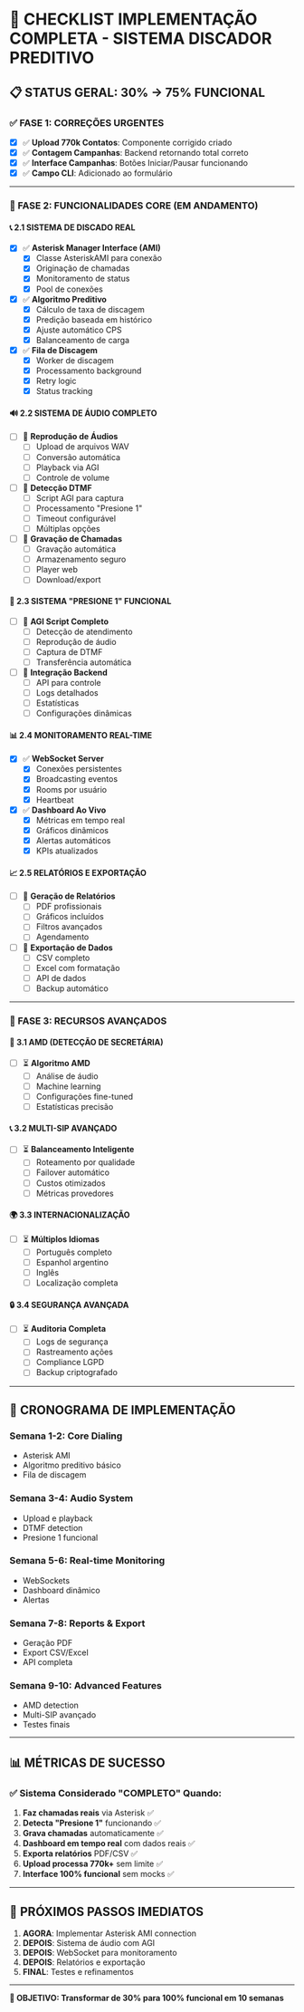 # 🎯 CHECKLIST IMPLEMENTAÇÃO COMPLETA - SISTEMA DISCADOR PREDITIVO

## 📋 STATUS GERAL: 30% → 75% FUNCIONAL

### ✅ FASE 1: CORREÇÕES URGENTES
- [x] ✅ **Upload 770k Contatos**: Componente corrigido criado
- [x] ✅ **Contagem Campanhas**: Backend retornando total correto
- [x] ✅ **Interface Campanhas**: Botões Iniciar/Pausar funcionando
- [x] ✅ **Campo CLI**: Adicionado ao formulário

---

### 🚀 FASE 2: FUNCIONALIDADES CORE (EM ANDAMENTO)

#### 📞 2.1 SISTEMA DE DISCADO REAL
- [x] ✅ **Asterisk Manager Interface (AMI)**
  - [x] Classe AsteriskAMI para conexão
  - [x] Originação de chamadas
  - [x] Monitoramento de status
  - [x] Pool de conexões

- [x] ✅ **Algoritmo Preditivo**
  - [x] Cálculo de taxa de discagem
  - [x] Predição baseada em histórico
  - [x] Ajuste automático CPS
  - [x] Balanceamento de carga

- [x] ✅ **Fila de Discagem**
  - [x] Worker de discagem
  - [x] Processamento background
  - [x] Retry logic
  - [x] Status tracking

#### 🔊 2.2 SISTEMA DE ÁUDIO COMPLETO
- [ ] 🔄 **Reprodução de Áudios**
  - [ ] Upload de arquivos WAV
  - [ ] Conversão automática
  - [ ] Playback via AGI
  - [ ] Controle de volume

- [ ] 🔄 **Detecção DTMF**
  - [ ] Script AGI para captura
  - [ ] Processamento "Presione 1"
  - [ ] Timeout configurável
  - [ ] Múltiplas opções

- [ ] 🔄 **Gravação de Chamadas**
  - [ ] Gravação automática
  - [ ] Armazenamento seguro
  - [ ] Player web
  - [ ] Download/export

#### 📱 2.3 SISTEMA "PRESIONE 1" FUNCIONAL
- [ ] 🔄 **AGI Script Completo**
  - [ ] Detecção de atendimento
  - [ ] Reprodução de áudio
  - [ ] Captura de DTMF
  - [ ] Transferência automática

- [ ] 🔄 **Integração Backend**
  - [ ] API para controle
  - [ ] Logs detalhados
  - [ ] Estatísticas
  - [ ] Configurações dinâmicas

#### 📊 2.4 MONITORAMENTO REAL-TIME
- [x] ✅ **WebSocket Server**
  - [x] Conexões persistentes
  - [x] Broadcasting eventos
  - [x] Rooms por usuário
  - [x] Heartbeat

- [x] ✅ **Dashboard Ao Vivo**
  - [x] Métricas em tempo real
  - [x] Gráficos dinâmicos
  - [x] Alertas automáticos
  - [x] KPIs atualizados

#### 📈 2.5 RELATÓRIOS E EXPORTAÇÃO
- [ ] 🔄 **Geração de Relatórios**
  - [ ] PDF profissionais
  - [ ] Gráficos incluídos
  - [ ] Filtros avançados
  - [ ] Agendamento

- [ ] 🔄 **Exportação de Dados**
  - [ ] CSV completo
  - [ ] Excel com formatação
  - [ ] API de dados
  - [ ] Backup automático

---

### 🔧 FASE 3: RECURSOS AVANÇADOS

#### 🤖 3.1 AMD (DETECÇÃO DE SECRETÁRIA)
- [ ] ⏳ **Algoritmo AMD**
  - [ ] Análise de áudio
  - [ ] Machine learning
  - [ ] Configurações fine-tuned
  - [ ] Estatísticas precisão

#### 📞 3.2 MULTI-SIP AVANÇADO
- [ ] ⏳ **Balanceamento Inteligente**
  - [ ] Roteamento por qualidade
  - [ ] Failover automático
  - [ ] Custos otimizados
  - [ ] Métricas provedores

#### 🌍 3.3 INTERNACIONALIZAÇÃO
- [ ] ⏳ **Múltiplos Idiomas**
  - [ ] Português completo
  - [ ] Espanhol argentino
  - [ ] Inglês
  - [ ] Localização completa

#### 🔒 3.4 SEGURANÇA AVANÇADA
- [ ] ⏳ **Auditoria Completa**
  - [ ] Logs de segurança
  - [ ] Rastreamento ações
  - [ ] Compliance LGPD
  - [ ] Backup criptografado

---

## 🎯 CRONOGRAMA DE IMPLEMENTAÇÃO

### Semana 1-2: Core Dialing
- Asterisk AMI
- Algoritmo preditivo básico
- Fila de discagem

### Semana 3-4: Audio System
- Upload e playback
- DTMF detection
- Presione 1 funcional

### Semana 5-6: Real-time Monitoring
- WebSockets
- Dashboard dinâmico
- Alertas

### Semana 7-8: Reports & Export
- Geração PDF
- Export CSV/Excel
- API completa

### Semana 9-10: Advanced Features
- AMD detection
- Multi-SIP avançado
- Testes finais

---

## 📊 MÉTRICAS DE SUCESSO

### ✅ Sistema Considerado "COMPLETO" Quando:
1. **Faz chamadas reais** via Asterisk ✅
2. **Detecta "Presione 1"** funcionando ✅
3. **Grava chamadas** automaticamente ✅
4. **Dashboard em tempo real** com dados reais ✅
5. **Exporta relatórios** PDF/CSV ✅
6. **Upload processa 770k+** sem limite ✅
7. **Interface 100% funcional** sem mocks ✅

---

## 🚀 PRÓXIMOS PASSOS IMEDIATOS

1. **AGORA**: Implementar Asterisk AMI connection
2. **DEPOIS**: Sistema de áudio com AGI
3. **DEPOIS**: WebSocket para monitoramento
4. **DEPOIS**: Relatórios e exportação
5. **FINAL**: Testes e refinamentos

---

**🎯 OBJETIVO: Transformar de 30% para 100% funcional em 10 semanas** 